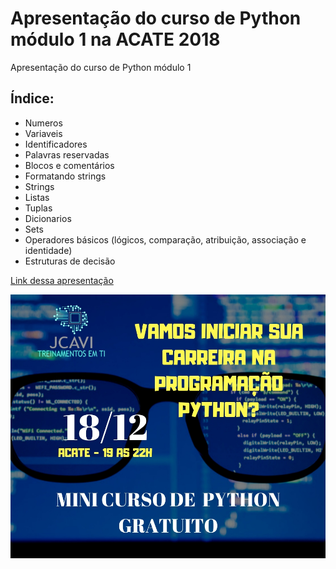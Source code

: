 Apresentação do curso de Python módulo 1 na ACATE 2018
======================================================

Apresentação do curso de Python módulo 1

Índice:
-------
+ Numeros
+ Variaveis
+ Identificadores
+ Palavras reservadas
+ Blocos e comentários
+ Formatando strings
+ Strings
+ Listas
+ Tuplas
+ Dicionarios
+ Sets
+ Operadores básicos (lógicos, comparação, atribuição, associação e identidade)
+ Estruturas de decisão

[Link dessa apresentação](https://drive.google.com/open?id=1e72peXV654OwLC0wK0mBm05wD39EW2cU)




![Image](https://github.com/frclasso/acate18122018/blob/master/acate2018.jpeg)
